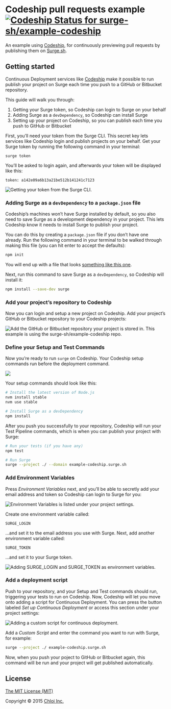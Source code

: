 # Codeship pull requests example [![Codeship Status for surge-sh/example-codeship](https://codeship.com/projects/86b9dbb0-eb83-0132-4c31-26192dc48311/status?branch=master)](https://codeship.com/projects/83463)

An example using [Codeship](https://codeship.com), for continuously previewing pull requests by publishing them on [Surge.sh](https://surge.sh).

## Getting started

Continuous Deployment services like [Codeship](https://codeship.com) make it possible to run publish your project on Surge each time you push to a GitHub or Bitbucket repository.

This guide will walk you through:

1. Getting your Surge token, so Codeship can login to Surge on your behalf
2. Adding Surge as a `devDependency`, so Codeship can install Surge
3. Setting up your project on Codeship, so you can publish each time you push to GitHub or Bitbucket

First, you’ll need your token from the Surge CLI. This secret key lets services like Codeship login and publish projects on your behalf. Get your Surge token by running the following command in your terminal:

```
surge token
```

You’ll be asked to login again, and afterwards your token will be displayed like this:

```
token: a142e09a6b13a21be512b141241c7123
```

![Getting your token from the Surge CLI.](https://surge.sh/images/help/integrating-with-codeship.gif)

### Adding Surge as a `devDependency` to a `package.json` file

Codeship’s machines won’t have Surge installed by default, so you also need to save Surge as a development dependency in your project. This lets Codeship know it needs to install Surge to publish your project.

You can do this by creating a `package.json` file if you don’t have one already. Run the following command in your terminal to be walked through making this file (you can hit enter to accept the defaults):

```sh
npm init
```

You will end up with a file that looks [something like this one](package.json).

Next, run this command to save Surge as a `devDependency`, so Codeship will install it:

```sh
npm install --save-dev surge
```

### Add your project’s repository to Codeship

Now you can login and setup a new project on Codeship. Add your project’s GitHub or Bitbucket repository to your Codeship projects:

![Add the GitHub or Bitbucket repository your project is stored in. This example is using the surge-sh/example-codeship repo.](https://surge.sh/images/help/integrating-with-codeship-2.png)

### Define your Setup and Test Commands

Now you’re ready to run `surge` on Codeship. Your Codeship setup commands run before the deployment command.

![](https://surge.sh/images/help/integrating-with-codeship-3.png)

Your setup commands should look like this:

```sh
# Install the latest version of Node.js
nvm install stable
nvm use stable

# Install Surge as a devDependency
npm install
```

After you push you successfully to your repository, Codeship will run your Test Pipeline commands, which is when you can publish your project with Surge:

```sh
# Run your tests (if you have any)
npm test

# Run Surge
surge --project ./ --domain example-codeship.surge.sh
```

### Add Environment Variables

Press _Environment Variables_ next, and you’ll be able to secretly add your email address and token so Codeship can login to Surge for you:

![Environment Variables is listed under your project settings.](https://surge.sh/images/help/integrating-with-codeship-4.png)

Create one environment variable called:

```
SURGE_LOGIN
```

…and set it to the email address you use with Surge. Next, add another environment variable called:

```
SURGE_TOKEN
```

…and set it to your Surge token.

![Adding `SURGE_LOGIN` and `SURGE_TOKEN` as environment variables.](https://surge.sh/images/help/integrating-with-codeship-5.png)

### Add a deployment script

Push to your repository, and your Setup and Test commands should run, triggering your tests to run on Codeship. Now, Codeship will let you move onto adding a script for Continuous Deployment. You can press the button labeled _Set up Continuous Deployment_ or access this section under your project settings:

![Adding a custom script for continuous deployment.](https://surge.sh/images/help/integrating-with-codeship-6.png)

Add a _Custom Script_ and enter the command you want to run with Surge, for example:

```sh
surge --project ./ example-codeship.surge.sh
```

Now, when you push your poject to GitHub or Bitbucket again, this command will be run and your project will get published automatically.

## License

[The MIT License (MIT)](LICENSE.md)

Copyright © 2015 [Chloi Inc.](http://chloi.io)
